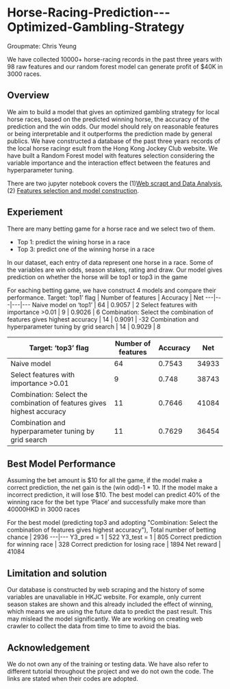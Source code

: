 # Horse-Racing-Prediction---Optimized-Gambling-Strategy
Groupmate: Chris Yeung

We have collected 10000+ horse-racing records in the past three years with 98 raw features and our random forest model can generate profit of $40K in 3000 races.

## Overview
We aim to build a model that gives an optimized gambling strategy for local horse races, based on the predicted winning horse, the accuracy of the prediction and the win odds. Our model should rely on reasonable features or being interpretable and it outperforms the prediction made by general publics. We have constructed a database of the past three years records of the local horse racingr esult from the Hong Kong Jockey Club website. We have built a Random Forest model with features selection considering the variable importance and the interaction effect between the features and hyperparameter tuning.

There are two jupyter notebook covers the (1)[Web scrapt and Data Analysis](https://github.com/Christy-Lo/Horse-Racing-Prediction---Optimized-Gambling-Strategy/blob/main/Web%20scrap%20and%20EDA.ipynb), (2) [Features selection and model construction](https://github.com/Christy-Lo/Horse-Racing-Prediction---Optimized-Gambling-Strategy/blob/main/Feature%20selection%20and%20model%20comparison.ipynb).

## Experiement
There are many betting game for a horse race and we select two of them.
- Top 1: predict the wining horse in a race
- Top 3: predict one of the winning horse in a race

In our dataset, each entry of data represent one horse in a race. Some of the variables are win odds, season stakes, rating and draw. Our model gives prediction on whether the horse will be top1 or top3 in the game

For eaching betting game, we have construct 4 models and compare their performance.
Target: ‘top1’ flag | Number of features | Accuracy | Net
---|---|---|---
Naive model on ‘top1’ | 64 | 0.9057 | 2
Select features with importance >0.01 | 9 | 0.9026 | 6
Combination: Select the combination of features gives highest accuracy | 14 | 0.9091 | -32
Combination and hyperparameter tuning by grid search | 14 | 0.9029 | 8

Target: ‘top3’ flag | Number of features | Accuracy | Net
---|---|---|---
Naive model  | 64 | 0.7543 | 34933
Select features with importance >0.01 | 9 | 0.748 | 38743
Combination: Select the combination of features gives highest accuracy | 11 | 0.7646 | 41084
Combination and hyperparameter tuning by grid search | 11 | 0.7629 | 36454

## Best Model Performance
Assuming the bet amount is $10 for all the game, if the model make a correct prediction, the net gain is the (win odd)-1 * 10. If the model make a incorrect prediction, it will lose $10. The best model can predict 40% of the winning race for the bet type ‘Place’ and successfully make more than 40000HKD in 3000 races

For the best model (predicting top3 and adopting "Combination: Select the combination of features gives highest accuracy"),
Total number of betting chance | 2936
---|---
Y3_pred = 1 | 522
Y3_test = 1 | 805
Correct prediction for winning race | 328
Correct prediction for losing race | 1894
Net reward | 41084

## Limitation and solution
Our database is constructed by web scraping and the history of some variables are unavaliable in HKJC website. For example, only current season stakes are shown and this already included the effect of winning, which means we are using the future data to predict the past result. This may mislead the model significantly. We are working on creating web crawler to collect the data from time to time to avoid the bias.

## Acknowledgement
We do not own any of the training or testing data. We have also refer to different tutorial throughout the project and we do not own the code. The links are stated when their codes are adopted.
